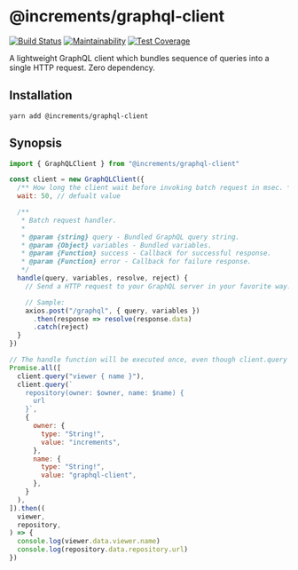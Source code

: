 # @increments/graphql-client

[![Build Status](https://travis-ci.org/increments/graphql-client-js.svg?branch=master)](https://travis-ci.org/increments/graphql-client-js)
[![Maintainability](https://api.codeclimate.com/v1/badges/456eb6c2b8dc26ff88bb/maintainability)](https://codeclimate.com/github/increments/graphql-client-js/maintainability)
[![Test Coverage](https://api.codeclimate.com/v1/badges/456eb6c2b8dc26ff88bb/test_coverage)](https://codeclimate.com/github/increments/graphql-client-js/test_coverage)

A lightweight GraphQL client which bundles sequence of queries into a single HTTP request. Zero dependency.

## Installation

```
yarn add @increments/graphql-client
```

## Synopsis

```js
import { GraphQLClient } from "@increments/graphql-client"

const client = new GraphQLClient({
  /** How long the client wait before invoking batch request in msec. */
  wait: 50, // defualt value

  /**
   * Batch request handler.
   *
   * @param {string} query - Bundled GraphQL query string.
   * @param {Object} variables - Bundled variables.
   * @param {Function} success - Callback for successful response.
   * @param {Function} error - Callback for failure response.
   */
  handle(query, variables, resolve, reject) {
    // Send a HTTP request to your GraphQL server in your favorite way.

    // Sample:
    axios.post("/graphql", { query, variables })
      .then(response => resolve(response.data)
      .catch(reject)
  }
})

// The handle function will be executed once, even though client.query is called twice.
Promise.all([
  client.query("viewer { name }"),
  client.query(`
    repository(owner: $owner, name: $name) {
      url
    }`,
    {
      owner: {
        type: "String!",
        value: "increments",
      },
      name: {
        type: "String!",
        value: "graphql-client",
      },
    }
  ),
]).then((
  viewer,
  repository,
) => {
  console.log(viewer.data.viewer.name)
  console.log(repository.data.repository.url)
})
```
